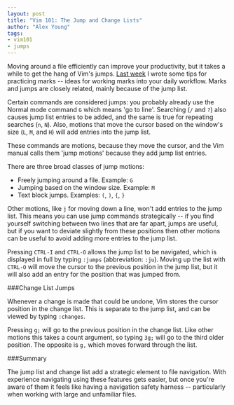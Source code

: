 ```yaml
---
layout: post
title: "Vim 101: The Jump and Change Lists"
author: "Alex Young"
tags: 
- vim101
- jumps
---
```


Moving around a file efficiently can improve your productivity, but it takes a while to get the hang of Vim's jumps.  [Last week](http://usevim.com/2013/02/08/easy-marks/) I wrote some tips for practicing marks -- ideas for working marks into your daily workflow.  Marks and jumps are closely related, mainly because of the jump list.

Certain commands are considered jumps: you probably already use the Normal mode command `G` which means 'go to line'.  Searching (`/` and `?`) also causes jump list entries to be added, and the same is true for repeating searches (`n`, `N`).  Also, motions that move the cursor based on the window's size (`L`, `M`, and `H`) will add entries into the jump list.

These commands are motions, because they move the cursor, and the Vim manual calls them 'jump motions' because they add jump list entries.

There are three broad classes of jump motions:

* Freely jumping around a file.  Example: `G`
* Jumping based on the window size.  Example: `M`
* Text block jumps.  Examples: `(`, `)`, `{`, `}`

Other motions, like `j` for moving down a line, won't add entries to the jump list.  This means you can use jump commands strategically -- if you find yourself switching between two lines that are far apart, jumps are useful, but if you want to deviate slightly from these positions then other motions can be useful to avoid adding more entries to the jump list.

Pressing `CTRL-I` and `CTRL-O` allows the jump list to be navigated, which is displayed in full by typing `:jumps` (abbreviation: `:ju`).  Moving up the list with `CTRL-O` will move the cursor to the previous position in the jump list, but it will also add an entry for the position that was jumped from.

###Change List Jumps

Whenever a change is made that could be undone, Vim stores the cursor position in the change list.  This is separate to the jump list, and can be viewed by typing `:changes`.

Pressing `g;` will go to the previous position in the change list.  Like other motions this takes a count argument, so typing `3g;` will go to the third older position.  The opposite is `g,` which moves forward through the list.

###Summary

The jump list and change list add a strategic element to file navigation.  With experience navigating using these features gets easier, but once you're aware of them it feels like having a navigation safety harness -- particularly when working with large and unfamiliar files.


